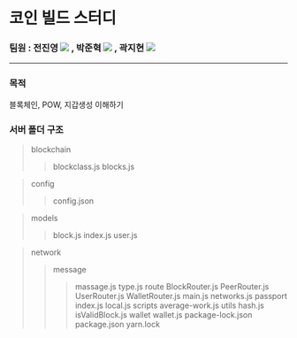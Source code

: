 # 코인 빌드 스터디

### 팀원 : 전진영 <a href="https://github.com/jeonjinoung"><img src="https://img.shields.io/badge/GitHub-181717?style=flat-square&logo=GitHub&logoColor=white"/></a> , 박준혁 <a href="https://github.com/berrypjh"><img src="https://img.shields.io/badge/GitHub-181717?style=flat-square&logo=GitHub&logoColor=white"/></a> , 곽지현 <a href="https://github.com/TsukinoHikari"><img src="https://img.shields.io/badge/GitHub-181717?style=flat-square&logo=GitHub&logoColor=white"/></a> 
---------------------------------------
### 목적
블록체인, POW, 지갑생성 이해하기

### 서버 폴더 구조
> blockchain
>> blockclass.js
>> blocks.js

> config
>> config.json

> models
>> block.js
>> index.js
>> user.js

> network
>> message
>>> massage.js
>>> type.js
>> route
>>> BlockRouter.js
>>> PeerRouter.js
>>> UserRouter.js
>>> WalletRouter.js
>> main.js
>> networks.js
> passport
>> index.js
>> local.js
> scripts
>> average-work.js
> utils
>> hash.js
>> isValidBlock.js
> wallet
>> wallet.js
> package-lock.json
> package.json
> yarn.lock

